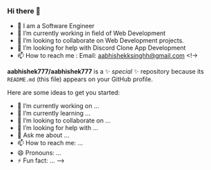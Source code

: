 ### Hi  there 👋 
- 🔭 I am a Software Engineer 
- 🌱 I’m currently working in field of Web Development 
-  👯 I’m looking to collaborate on Web Development projects.
- 🤔 I’m looking for help with Discord Clone App Development 
- 📫 How to reach me : Email:  aabhishekksinghh@gmail.com
<!->

**aabhishek777/aabhishek777** is a ✨ _special_ ✨ repository because its `README.md` (this file) appears on your GitHub profile.

Here are some ideas to get you started:

- 🔭 I’m currently working on ...
- 🌱 I’m currently learning ...
- 👯 I’m looking to collaborate on ...
- 🤔 I’m looking for help with ...
- 💬 Ask me about ...
- 📫 How to reach me: ...
- 😄 Pronouns: ...
- ⚡ Fun fact: ...
-->
